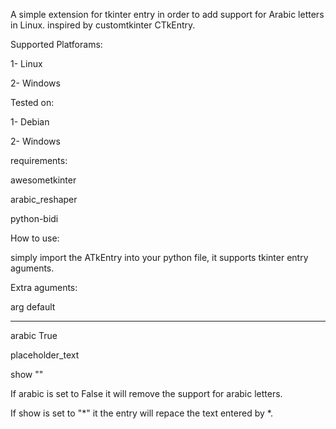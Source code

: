 A simple extension for tkinter entry in order to add support for Arabic letters in Linux.
inspired by customtkinter CTkEntry.


Supported Platforams:

1- Linux

2- Windows


Tested on:

1- Debian

2- Windows

requirements:

awesometkinter

arabic_reshaper

python-bidi



How to use:

simply import the ATkEntry into your python file, it supports tkinter entry aguments.


Extra aguments:

arg                default

---------------------------

arabic             True


placeholder_text


show                ""



If arabic is set to False it will remove the support for arabic letters.

If show is set to "*" it the entry will repace the text entered by *. 

